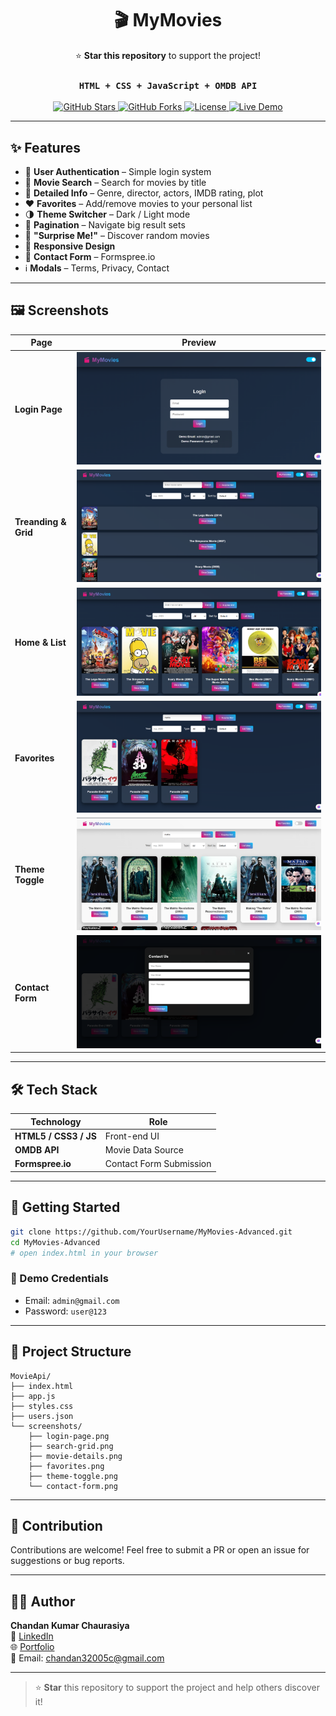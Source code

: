 <h1 align="center">🎬 MyMovies</h1> 

<p align="center">
  ⭐ <b>Star this repository</b> to support the project!
</p>

<h3 align="center"><code>HTML + CSS + JavaScript + OMDB API</code></h3> 

<p align="center"> 
  <a href="https://github.com/Chandankumar2004/MovieApi">
    <img src="https://img.shields.io/github/stars/YourUsername/MyMovies-Advanced?style=for-the-badge&color=yellow" alt="GitHub Stars"/>
  </a> 
  <a href="https://github.com/YourUsername/MyMovies-Advanced/network/members">
    <img src="https://img.shields.io/github/forks/YourUsername/MyMovies-Advanced?style=for-the-badge&color=blue" alt="GitHub Forks"/>
  </a> 
  <a href="LICENSE">
    <img src="https://img.shields.io/github/license/YourUsername/MyMovies-Advanced?style=for-the-badge&color=green" alt="License"/>
  </a> 
  <a href="https://movie-api-iota-six.vercel.app/">
    <img src="https://img.shields.io/badge/Live%20Demo-Click%20Here-brightgreen?style=for-the-badge&logo=vercel" alt="Live Demo"/>
  </a> 
</p>

---

## ✨ Features
- 🔑 **User Authentication** – Simple login system
- 🎥 **Movie Search** – Search for movies by title
- 📝 **Detailed Info** – Genre, director, actors, IMDB rating, plot
- ❤️ **Favorites** – Add/remove movies to your personal list
- 🌗 **Theme Switcher** – Dark / Light mode
- 📑 **Pagination** – Navigate big result sets
- 🎲 **"Surprise Me!"** – Discover random movies
- 📱 **Responsive Design**
- 📧 **Contact Form** – Formspree.io
- ℹ️ **Modals** – Terms, Privacy, Contact

---

## 🖼️ Screenshots

| Page | Preview |
|------|---------|
| **Login Page** | ![Login Page](https://github.com/Chandankumar2004/MovieApi/blob/140b56b5e575a87c8db92d533f657d609c32ed36/login.png) |
| **Treanding & Grid** | ![Movie Search Grid](https://github.com/Chandankumar2004/MovieApi/blob/140b56b5e575a87c8db92d533f657d609c32ed36/Trending%20%26%20Grid_view.png) |
| **Home & List** | ![Home & List](https://github.com/Chandankumar2004/MovieApi/blob/140b56b5e575a87c8db92d533f657d609c32ed36/Home%20%26%20List_view.png) |
| **Favorites** | ![Favorites](https://github.com/Chandankumar2004/MovieApi/blob/140b56b5e575a87c8db92d533f657d609c32ed36/My%20Favorite.png) |
| **Theme Toggle** | ![Theme Toggle](https://github.com/Chandankumar2004/MovieApi/blob/140b56b5e575a87c8db92d533f657d609c32ed36/Dark%20%26%20Them.png) |
| **Contact Form** | ![Contact Form](https://github.com/Chandankumar2004/MovieApi/blob/140b56b5e575a87c8db92d533f657d609c32ed36/Message.png) |

---

## 🛠 Tech Stack

| Technology | Role |
|------------|------|
| **HTML5 / CSS3 / JS** | Front-end UI |
| **OMDB API** | Movie Data Source |
| **Formspree.io** | Contact Form Submission |

---

## 🚀 Getting Started

```bash
git clone https://github.com/YourUsername/MyMovies-Advanced.git
cd MyMovies-Advanced
# open index.html in your browser
```

### 🔑 Demo Credentials
- Email: `admin@gmail.com`  
- Password: `user@123`

---

## 📁 Project Structure

```
MovieApi/
├── index.html
├── app.js
├── styles.css
├── users.json
└── screenshots/
    ├── login-page.png
    ├── search-grid.png
    ├── movie-details.png
    ├── favorites.png
    ├── theme-toggle.png
    └── contact-form.png
```

---

## 🙌 Contribution

Contributions are welcome! Feel free to submit a PR or open an issue for suggestions or bug reports.

---
## 🙋‍♂️ Author

**Chandan Kumar Chaurasiya**  
🔗 [LinkedIn](https://www.linkedin.com/in/chandan2004)  
🌐 [Portfolio](https://chandan-portfolio-tau.vercel.app/)  
📧 Email: chandan32005c@gmail.com

---

> ⭐ **Star** this repository to support the project and help others discover it!
